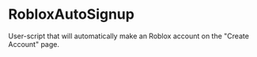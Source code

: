 # RobloxAutoSignup
User-script that will automatically make an Roblox account on the "Create Account" page. 
